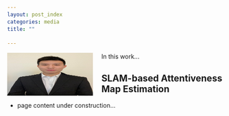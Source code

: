 ```yaml
---
layout: post_index
categories: media
title: ""

---
```



<img style="float: left; padding-right:20px;" src="profile_pic.jpg" width="200" height="100">

In this work...

## SLAM-based Attentiveness Map Estimation

* page content under construction...

